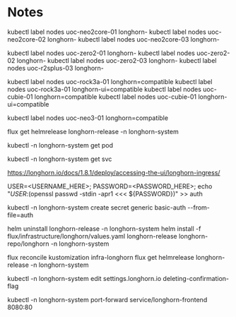 # Notes

kubectl label nodes uoc-neo2core-01 longhorn-
kubectl label nodes uoc-neo2core-02 longhorn-
kubectl label nodes uoc-neo2core-03 longhorn-

kubectl label nodes uoc-zero2-01 longhorn-
kubectl label nodes uoc-zero2-02 longhorn-
kubectl label nodes uoc-zero2-03 longhorn-
kubectl label nodes uoc-r2splus-03 longhorn-

kubectl label nodes uoc-rock3a-01 longhorn=compatible
kubectl label nodes uoc-rock3a-01 longhorn-ui=compatible
kubectl label nodes uoc-cubie-01 longhorn=compatible
kubectl label nodes uoc-cubie-01 longhorn-ui=compatible

kubectl label nodes uoc-neo3-01 longhorn=compatible


flux get helmrelease longhorn-release -n longhorn-system

kubectl -n longhorn-system get pod

kubectl -n longhorn-system get svc

https://longhorn.io/docs/1.8.1/deploy/accessing-the-ui/longhorn-ingress/

USER=<USERNAME_HERE>; PASSWORD=<PASSWORD_HERE>; echo "${USER}:$(openssl passwd -stdin -apr1 <<< ${PASSWORD})" >> auth

kubectl -n longhorn-system create secret generic basic-auth --from-file=auth

helm uninstall longhorn-release -n longhorn-system
helm install -f flux/infrastructure/longhorn/values.yaml longhorn-release longhorn-repo/longhorn -n longhorn-system

flux reconcile kustomization infra-longhorn
flux get helmrelease longhorn-release -n longhorn-system

kubectl -n longhorn-system edit settings.longhorn.io deleting-confirmation-flag

kubectl -n longhorn-system port-forward service/longhorn-frontend 8080:80
